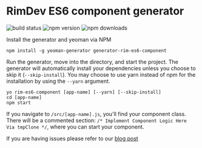 # RimDev ES6 component generator
![build status](https://img.shields.io/appveyor/ci/ritterim/generator-rim-es6-component.svg)
![npm version](https://img.shields.io/npm/v/generator-rim-es6-component.svg)
![npm downloads](https://img.shields.io/npm/dt/generator-rim-es6-component.svg)

Install the generator and yeoman via NPM

```
npm install -g yeoman-generator generator-rim-es6-component
```

Run the generator, move into the directory, and start the project. The generator will automatically install your dependencies unless you choose to skip it (`--skip-install`). You may choose to use yarn instead of npm for the installation by using the `--yarn` argument.

```
yo rim-es6-component [app-name] [--yarn] [--skip-install]
cd [app-name]
npm start
```

If you navigate to `/src/[app-name].js`, you'll find your component class. There will be a commented section: `/* Implement Component Logic Here Via tmpClone */`, where you can start your component.

If you are having issues please refer to our [blog post](https://rimdev.io/the-component-life-creating-reusable-web-components/)